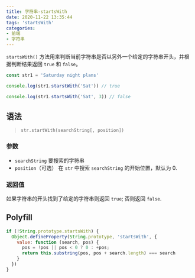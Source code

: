 ```yaml
---
title: 字符串-startsWith
date: 2020-11-22 13:35:44
tags: 'startsWith'
categories:
- 前端
- 字符串
---
```


`startsWith()` 方法用来判断当前字符串是否以另外一个给定的字符串开头，并根据判断结果返回 `true` 和 `false`。

```js
const str1 = 'Saturday night plans'

console.log(str1.starstWith('Sat')) // true

console.log(str1.startsWith('Sat', 3)) // false
```

## 语法

> `str.startWith(searchString[, position])`

### 参数

- `searchString`
  要搜索的字符串
- `position`（可选）
  在 `str` 中搜索 `searchString` 的开始位置，默认为 0.

### 返回值

如果字符串的开头找到了给定的字符串则返回 `true`; 否则返回 `false`.

## Polyfill

```js
if (!String.prototype.startsWith) {
  Object.defineProperty(String.prototype, 'startsWith', {
    value: function (search, pos) {
      pos = !pos || pos < 0 ? 0 : +pos;
      return this.substring(pos, pos + search.length) === search
    }
  })
}
```
